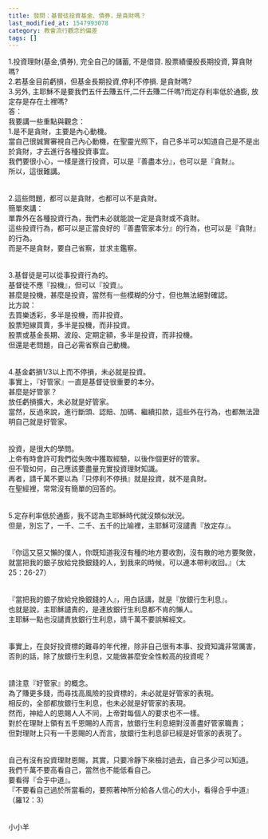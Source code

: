 ```yaml
---
title: 發問：基督徒投資基金、債券，是貪財嗎？
last_modified_at: 1547993078
category: 教會流行觀念的偏差
tags: []
---
```


<p>1.投資理財(基金,債券), 完全自己的儲蓄, 不是借貸. 股票績優股長期投資, 算貪財嗎?<br/>2.若基金目前虧損，但基金長期投資,停利不停損.  是貪財嗎?<br/>3.另外, 主耶穌不是要我們五仟去賺五仟,二仟去賺二仟嗎?而定存利率低於通膨, 放定存是存在土裡嗎?<br/><!--more-->答：<br/>我要講一些重點與觀念：<br/>1.是不是貪財，主要是內心動機。<br/>當自己很誠實審視自己內心動機，在聖靈光照下，自己多半可以知道自己是不是出於貪財，才去進行各種投資事宜。<br/>我們要很小心，一樣是進行投資，可以是『善盡本分』，也可以是『貪財』。<br/>所以，這很難講。<br/> <br/><br/>2.這些問題，都可以是貪財，也都可以不是貪財。<br/>簡單來講：<br/>單靠外在各種投資行為，我們未必就能說一定是貪財或不貪財。<br/>這些投資行為，都可以是正當良好的『善盡管家本分』的行為，也可以是『貪財』的行為。<br/>而是不是貪財，要自己省察，並求主鑑察。<br/> <br/><br/>3.基督徒是可以從事投資行為的。<br/>基督徒不應『投機』，但可以『投資』。<br/>甚麼是投機，甚麼是投資，當然有一些模糊的分寸，但也無法絕對確認。<br/>比方說：<br/>去買樂透彩，多半是投機，而非投資。<br/>股票短線買賣，多半是投機，而非投資。<br/>股票或基金長期、波段、定期定額，多半是投資，而非投機。<br/>但還是老問題，自己必需省察自己動機。<br/> <br/><br/>4.基金虧損1/3以上而不停損，未必就是投資。<br/>事實上，『好管家』一直是基督徒很重要的本分。<br/>甚麼是好管家？<br/>放任虧損擴大，未必就是好管家。<br/>當然，反過來說，進行斷頭、認賠、加碼、繼續扣款，這些外在行為，也都無法證明自己就是好管家。<br/> <br/><br/>投資，是很大的學問。<br/>上帝有時會許可我們從失敗中獲取經驗，以後作個更好的管家。<br/>但不管如何，自己應該要盡量充實投資理財知識。<br/>再者，請千萬不要以為『只停利不停損』就是投資，就不是貪財。<br/>在聖經裡，常常沒有簡單的回答的。<br/> <br/><br/>5.定存利率低於通膨，我不認為主耶穌時代就沒類似狀況。<br/>但是，別忘了，一千、二千、五千的比喻裡，主耶穌可沒譴責『放定存』。<br/> <br/><br/>『你這又惡又懶的僕人，你既知道我沒有種的地方要收割，沒有散的地方要聚斂，就當把我的銀子放給兌換銀錢的人，到我來的時候，可以連本帶利收回。』（太25：26-27）<br/><br/> <br/>『當把我的銀子放給兌換銀錢的人』，用白話講，就是『放銀行生利息』。<br/>也就是說，主耶穌譴責的，是連放銀行生利息都不肯的懶人。<br/>主耶穌一點也沒譴責放銀行生利息，請千萬不要誤解經文。<br/><br/> <br/>事實上，在良好投資標的難尋的年代裡，除非自己很有本事、投資知識非常厲害，否則的話，除了放銀行生利息，又能做甚麼安全性較高的投資呢？<br/> <br/><br/>請注意『好管家』的概念。<br/>為了賺更多錢，而尋找高風險的投資標的，未必就是好管家的表現。<br/>相反的，全部都放銀行生利息，也未必就是好管家的表現。<br/>然而，神給人的恩賜人人不同，上帝對每個人的要求也不一樣。<br/>對於在理財上領有五千恩賜的人而言，放銀行生利息絕對沒善盡好管家職責；<br/>但對理財上只有一千恩賜的人而言，放銀行生利息卻已經是好管家的表現了。<br/><br/> <br/>自己有沒有投資理財恩賜，其實，只要冷靜下來檢討過去，自己多少可以知道。<br/>我們千萬不要高看自己，當然也不能低看自己。<br/>要看得『合乎中道』。<br/>『不要看自己過於所當看的，要照著神所分給各人信心的大小，看得合乎中道』（羅12：3）<br/><br/><br/>小小羊
</p>